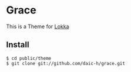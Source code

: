 # Grace

This is a Theme for [Lokka](http://lokka.org)

## Install

    $ cd public/theme
    $ git clone git://github.com/daic-h/grace.git

